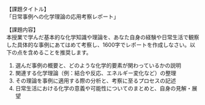 【課題タイトル】  
「日常事例への化学理論の応用考察レポート」

【課題内容】  
本授業で学んだ基本的な化学知識や理論を、あなた自身の経験や日常生活で観察した具体的な事例にあてはめて考察し、1600字でレポートを作成しなさい。以下の点を含めることを推奨します。  
1) 選んだ事例の概要と、どのような化学的要素が関わっているかの説明  
2) 関連する化学理論（例：結合や反応、エネルギー変化など）の整理  
3) その理論を事例に適用する際の分析と、考察に至るプロセスの記述  
4) 日常生活における化学の意義や可能性についてのまとめと、自身の見解・展望  